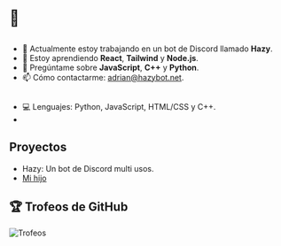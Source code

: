 # 👋

## 
- 🔭 Actualmente estoy trabajando en un bot de Discord llamado **Hazy**.
- 🌱 Estoy aprendiendo **React**, **Tailwind** y **Node.js**.
- 💬 Pregúntame sobre **JavaScript**, **C++** y **Python**.
- 📫 Cómo contactarme: [adrian@hazybot.net](mailto:adrian@hazybot.net).

##
- 💻 Lenguajes: Python, JavaScript, HTML/CSS y C++.
- 
## Proyectos 
- Hazy: Un bot de Discord multi usos.
- [Mi hijo](https://kilomborp.net)


## 🏆 Trofeos de GitHub
![Trofeos](https://github-profile-trophy.vercel.app/?username=Blxsted&theme=onedark)


